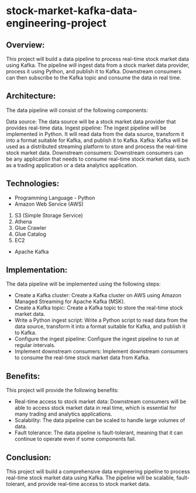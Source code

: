 # stock-market-kafka-data-engineering-project
## Overview:  
This project will build a data pipeline to process real-time stock market data using Kafka. The pipeline will ingest data from a stock market data provider, process it using Python, and publish it to Kafka. Downstream consumers can then subscribe to the Kafka topic and consume the data in real time.

## Architecture:

The data pipeline will consist of the following components:

Data source: The data source will be a stock market data provider that provides real-time data.
Ingest pipeline: The ingest pipeline will be implemented in Python. It will read data from the data source, transform it into a format suitable for Kafka, and publish it to Kafka.
Kafka: Kafka will be used as a distributed streaming platform to store and process the real-time stock market data.
Downstream consumers: Downstream consumers can be any application that needs to consume real-time stock market data, such as a trading application or a data analytics application.

## Technologies:

- Programming Language - Python
- Amazon Web Service (AWS)
1. S3 (Simple Storage Service)
2. Athena
3. Glue Crawler
4. Glue Catalog
5. EC2
- Apache Kafka

## Implementation:

The data pipeline will be implemented using the following steps:

- Create a Kafka cluster: Create a Kafka cluster on AWS using Amazon Managed Streaming for Apache Kafka (MSK).
- Create a Kafka topic: Create a Kafka topic to store the real-time stock market data.
- Write a Python ingest script: Write a Python script to read data from the data source, transform it into a format suitable for Kafka, and publish it to Kafka.
- Configure the ingest pipeline: Configure the ingest pipeline to run at regular intervals.
- Implement downstream consumers: Implement downstream consumers to consume the real-time stock market data from Kafka.

## Benefits:

This project will provide the following benefits:

- Real-time access to stock market data: Downstream consumers will be able to access stock market data in real time, which is essential for many trading and analytics applications.
- Scalability: The data pipeline can be scaled to handle large volumes of data.
- Fault tolerance: The data pipeline is fault-tolerant, meaning that it can continue to operate even if some components fail.

## Conclusion:

This project will build a comprehensive data engineering pipeline to process real-time stock market data using Kafka. The pipeline will be scalable, fault-tolerant, and provide real-time access to stock market data.
